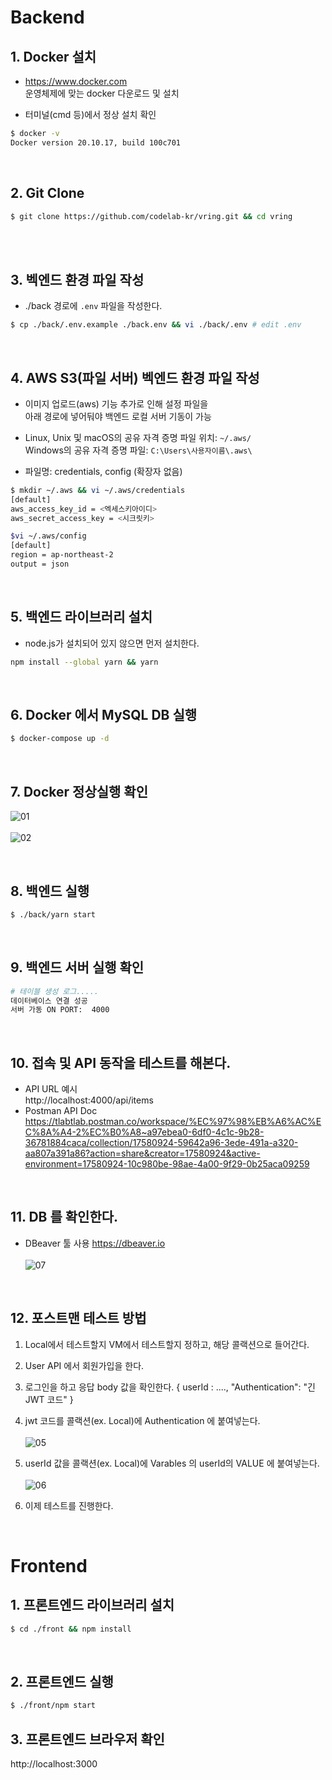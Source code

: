 # Backend

## 1. Docker 설치

- https://www.docker.com \
  운영체제에 맞는 docker 다운로드 및 설치

- 터미널(cmd 등)에서 정상 설치 확인

```bash
$ docker -v
Docker version 20.10.17, build 100c701
```

<br>

## 2. Git Clone

```bash
$ git clone https://github.com/codelab-kr/vring.git && cd vring
```

<br>

<br>

## 3. 벡엔드 환경 파일 작성

- ./back 경로에 `.env` 파일을 작성한다.

```bash
$ cp ./back/.env.example ./back.env && vi ./back/.env # edit .env
```

<br>

## 4. AWS S3(파일 서버) 벡엔드 환경 파일 작성

- 이미지 업로드(aws) 기능 추가로 인해 설정 파일을 \
  아래 경로에 넣어둬야 백엔드 로컬 서버 기동이 가능

- Linux, Unix 및 macOS의 공유 자격 증명 파일 위치: `~/.aws/` \
  Windows의 공유 자격 증명 파일: `C:\Users\사용자이름\.aws\`

- 파일명: credentials, config (확장자 없음)

```bash
$ mkdir ~/.aws && vi ~/.aws/credentials
[default]
aws_access_key_id = <엑세스키아이디>
aws_secret_access_key = <시크릿키>

$vi ~/.aws/config
[default]
region = ap-northeast-2
output = json
```

<br>

## 5. 백엔드 라이브러리 설치

- node.js가 설치되어 있지 않으면 먼저 설치한다.

```bash
npm install --global yarn && yarn
```

<br>

## 6. Docker 에서 MySQL DB 실행

```bash
$ docker-compose up -d
```

<br>

## 7. Docker 정상실행 확인 <br>

![01](/back/doc/img/01.png)
<br><br>
![02](/back/doc/img/02.png)

<br>

## 8. 백엔드 실행

```bash
$ ./back/yarn start
```

<br>

## 9. 백엔드 서버 실행 확인

```bash
# 테이블 생성 로그.....
데이터베이스 연결 성공
서버 가동 ON PORT:  4000

```

<br>

## 10. 접속 및 API 동작을 테스트를 해본다.

- API URL 예시\
  http://localhost:4000/api/items
- Postman API Doc \
  https://tlabtlab.postman.co/workspace/%EC%97%98%EB%A6%AC%EC%8A%A4-2%EC%B0%A8~a97ebea0-6df0-4c1c-9b28-36781884caca/collection/17580924-59642a96-3ede-491a-a320-aa807a391a86?action=share&creator=17580924&active-environment=17580924-10c980be-98ae-4a00-9f29-0b25aca09259

<br>

## 11. DB 를 확인한다.

- DBeaver 툴 사용
  https://dbeaver.io <br><br>
  ![07](/back/doc/img/07.png)

  <br>

## 12. 포스트맨 테스트 방법

1. Local에서 테스트할지 VM에서 테스트할지 정하고, 해당 콜랙션으로 들어간다.

2. User API 에서 회원가입을 한다.

3. 로그인을 하고 응답 body 값을 확인한다.
   { userId : ....,
   "Authentication": "긴 JWT 코드" }

4. jwt 코드를 콜랙션(ex. Local)에 Authentication 에 붙여넣는다. <br><br>
   ![05](/back/doc/img/05.png)

5. userId 값을 콜랙션(ex. Local)에 Varables 의 userId의 VALUE 에 붙여넣는다. <br><br>
   ![06](/back/doc/img/06.png)

6. 이제 테스트를 진행한다.

<br>

# Frontend

## 1. 프론트엔드 라이브러리 설치

```bash
$ cd ./front && npm install
```

<br>

## 2. 프론트엔드 실행

```bash
$ ./front/npm start
```

## 3. 프론트엔드 브라우저 확인

http://localhost:3000
